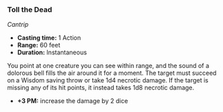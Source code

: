 ### Toll the Dead
*Cantrip*
- **Casting time:** 1 Action
- **Range:** 60 feet
- **Duration:** Instantaneous

You point at one creature you can see within range, and the sound of a dolorous bell fills the air around it for a moment. The target must succeed on a Wisdom saving throw or take 1d4 necrotic damage. If the target is missing any of its hit points, it instead takes 1d8 necrotic damage.
- **+3 PM:** increase the damage by 2 dice